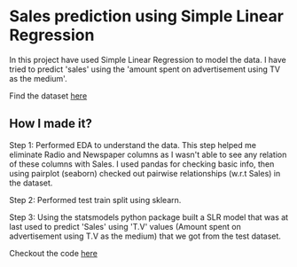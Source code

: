 # Sales prediction using Simple Linear Regression

In this project have used Simple Linear Regression to model the data. 
I have tried to predict 'sales' using the 'amount spent on advertisement using TV as the medium'.

Find the dataset <a href="https://raw.githubusercontent.com/VimalChamyal/Advertisement/main/advertising.csv"> here </a>

## How I made it? 

Step 1: Performed EDA to understand the data. This step helped me eliminate Radio and Newspaper columns as I wasn't able to see any relation of these columns with Sales. I used pandas for checking basic info, then using pairplot (seaborn) checked out pairwise relationships (w.r.t Sales) in the dataset.

Step 2: Performed test train split using sklearn. 

Step 3: Using the statsmodels python package built a SLR model that was at last used to predict 'Sales' using 'T.V' values (Amount spent on advertisement using T.V as the medium) that we got from the test dataset.

Checkout the code <a href="https://github.com/VimalChamyal/Advertisement/blob/main/Predicting_sales_using_SLR.ipynb)https://github.com/VimalChamyal/Advertisement/blob/main/Predicting_sales_using_SLR.ipynb"> here </a>

